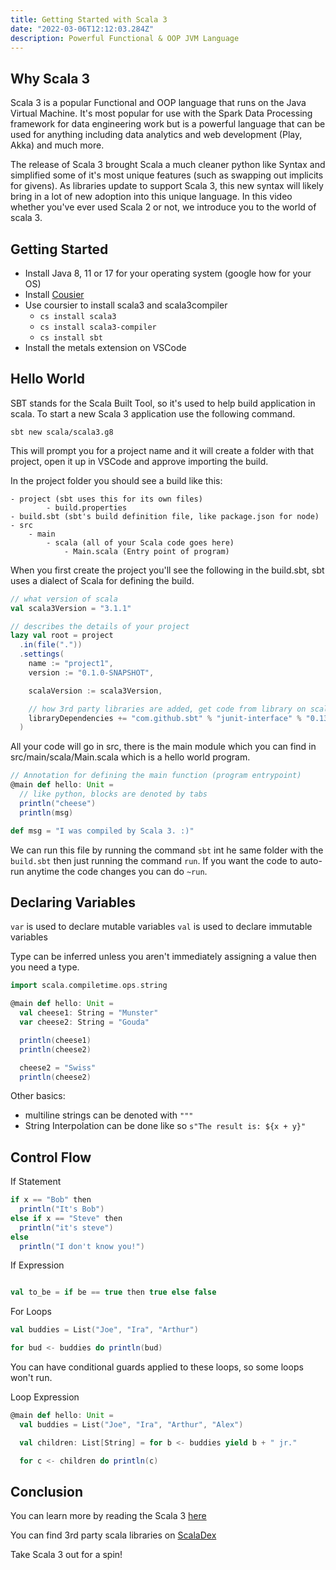 ```yaml
---
title: Getting Started with Scala 3
date: "2022-03-06T12:12:03.284Z"
description: Powerful Functional & OOP JVM Language
---
```


## Why Scala 3

Scala 3 is a popular Functional and OOP language that runs on the Java Virtual Machine. It's most popular for use with the Spark Data Processing framework for data engineering work but is a powerful language that can be used for anything including data analytics and web development (Play, Akka) and much more.

The release of Scala 3 brought Scala a much cleaner python like Syntax and simplified some of it's most unique features (such as swapping out implicits for givens). As libraries update to support Scala 3, this new syntax will likely bring in a lot of new adoption into this unique language. In this video whether you've ever used Scala 2 or not, we introduce you to the world of scala 3.

## Getting Started

- Install Java 8, 11 or 17 for your operating system (google how for your OS)
- Install [Cousier](https://get-coursier.io/docs/sbt-coursier)
- Use coursier to install scala3 and scala3compiler
    - `cs install scala3`
    - `cs install scala3-compiler`
    - `cs install sbt`
- Install the metals extension on VSCode

## Hello World

SBT stands for the Scala Built Tool, so it's used to help build application in scala. To start a new Scala 3 application use the following command.

`sbt new scala/scala3.g8`

This will prompt you for a project name and it will create a folder with that project, open it up in VSCode and approve importing the build.

In the project folder you should see a build like this:

```
- project (sbt uses this for its own files)
        - build.properties
- build.sbt (sbt's build definition file, like package.json for node)
- src
    - main
        - scala (all of your Scala code goes here)
            - Main.scala (Entry point of program)
```

When you first create the project you'll see the following in the build.sbt, sbt uses a dialect of Scala for defining the build.

```scala
// what version of scala
val scala3Version = "3.1.1"

// describes the details of your project
lazy val root = project
  .in(file("."))
  .settings(
    name := "project1",
    version := "0.1.0-SNAPSHOT",

    scalaVersion := scala3Version,

    // how 3rd party libraries are added, get code from library on scaladex
    libraryDependencies += "com.github.sbt" % "junit-interface" % "0.13.3" % Test
  )
```

All your code will go in src, there is the main module which you can find in src/main/scala/Main.scala which is a hello world program.

```scala
// Annotation for defining the main function (program entrypoint)
@main def hello: Unit = 
  // like python, blocks are denoted by tabs
  println("cheese")
  println(msg)

def msg = "I was compiled by Scala 3. :)"
```

We can run this file by running the command `sbt` int he same folder with the `build.sbt` then just running the command `run`. If you want the code to auto-run anytime the code changes you can do `~run`.

## Declaring Variables

`var` is used to declare mutable variables
`val` is used to declare immutable variables

Type can be inferred unless you aren't immediately assigning a value then you need a type.

```scala
import scala.compiletime.ops.string

@main def hello: Unit = 
  val cheese1: String = "Munster"
  var cheese2: String = "Gouda"

  println(cheese1)
  println(cheese2)

  cheese2 = "Swiss"
  println(cheese2)
```

Other basics:
- multiline strings can be denoted with `"""`
- String Interpolation can be done like so `s"The result is: ${x + y}"`

## Control Flow

If Statement

```scala
if x == "Bob" then
  println("It's Bob")
else if x == "Steve" then
  println("it's steve")
else
  println("I don't know you!")
```

If Expression

```scala

val to_be = if be == true then true else false

```

For Loops
```scala
val buddies = List("Joe", "Ira", "Arthur")

for bud <- buddies do println(bud)
```

You can have conditional guards applied to these loops, so some loops won't run.

Loop Expression

```scala
@main def hello: Unit = 
  val buddies = List("Joe", "Ira", "Arthur", "Alex")

  val children: List[String] = for b <- buddies yield b + " jr."

  for c <- children do println(c)
```

## Conclusion

You can learn more by reading the Scala 3 [here](https://docs.scala-lang.org/scala3/book/taste-control-structures.html)

You can find 3rd party scala libraries on [ScalaDex](https://index.scala-lang.org/)

Take Scala 3 out for a spin!